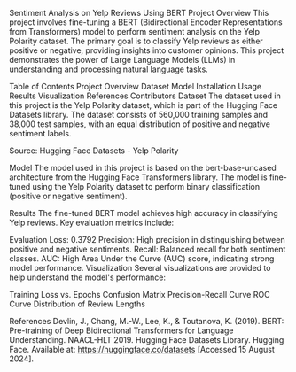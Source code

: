 Sentiment Analysis on Yelp Reviews Using BERT
Project Overview
This project involves fine-tuning a BERT (Bidirectional Encoder Representations from Transformers) model to perform sentiment analysis on the Yelp Polarity dataset. The primary goal is to classify Yelp reviews as either positive or negative, providing insights into customer opinions. This project demonstrates the power of Large Language Models (LLMs) in understanding and processing natural language tasks.

Table of Contents
Project Overview
Dataset
Model
Installation
Usage
Results
Visualization
References
Contributors
Dataset
The dataset used in this project is the Yelp Polarity dataset, which is part of the Hugging Face Datasets library. The dataset consists of 560,000 training samples and 38,000 test samples, with an equal distribution of positive and negative sentiment labels.

Source: Hugging Face Datasets - Yelp Polarity

Model
The model used in this project is based on the bert-base-uncased architecture from the Hugging Face Transformers library. The model is fine-tuned using the Yelp Polarity dataset to perform binary classification (positive or negative sentiment).

Results
The fine-tuned BERT model achieves high accuracy in classifying Yelp reviews. Key evaluation metrics include:

Evaluation Loss: 0.3792
Precision: High precision in distinguishing between positive and negative sentiments.
Recall: Balanced recall for both sentiment classes.
AUC: High Area Under the Curve (AUC) score, indicating strong model performance.
Visualization
Several visualizations are provided to help understand the model's performance:

Training Loss vs. Epochs
Confusion Matrix
Precision-Recall Curve
ROC Curve
Distribution of Review Lengths

References
Devlin, J., Chang, M.-W., Lee, K., & Toutanova, K. (2019). BERT: Pre-training of Deep Bidirectional Transformers for Language Understanding. NAACL-HLT 2019.
Hugging Face Datasets Library. Hugging Face. Available at: https://huggingface.co/datasets [Accessed 15 August 2024].

